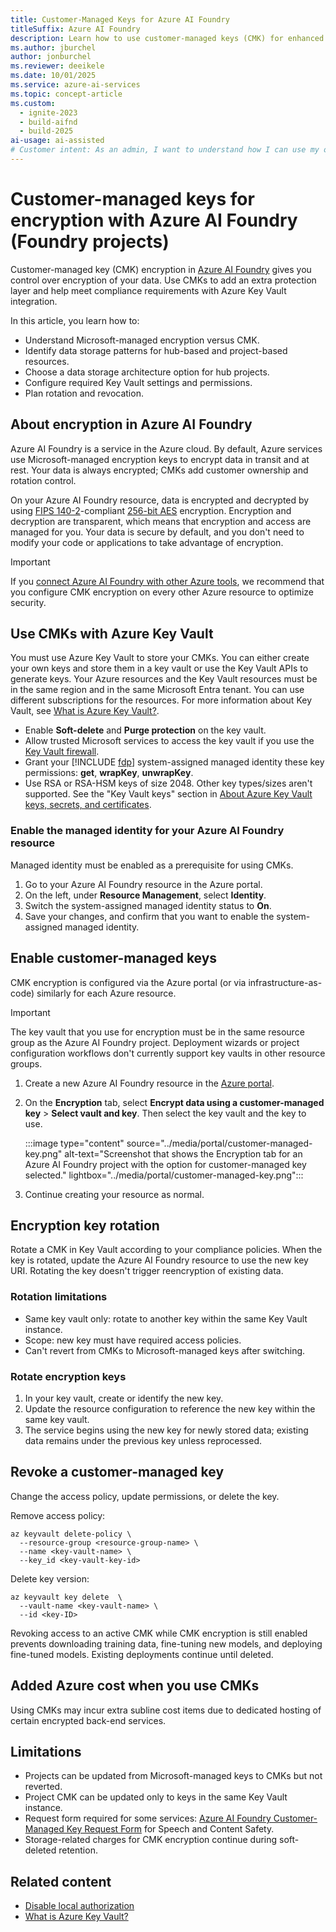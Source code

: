 ```yaml
---
title: Customer-Managed Keys for Azure AI Foundry
titleSuffix: Azure AI Foundry
description: Learn how to use customer-managed keys (CMK) for enhanced encryption and data security in Azure AI Foundry. Configure Azure Key Vault integration and meet compliance requirements.
ms.author: jburchel 
author: jonburchel 
ms.reviewer: deeikele
ms.date: 10/01/2025
ms.service: azure-ai-services
ms.topic: concept-article
ms.custom:
  - ignite-2023
  - build-aifnd
  - build-2025
ai-usage: ai-assisted
# Customer intent: As an admin, I want to understand how I can use my own encryption keys with Azure AI Foundry.
---
```


# Customer-managed keys for encryption with Azure AI Foundry (Foundry projects)

Customer-managed key (CMK) encryption in [Azure AI Foundry](https://ai.azure.com/?cid=learnDocs) gives you control over encryption of your data. Use CMKs to add an extra protection layer and help meet compliance requirements with Azure Key Vault integration.

In this article, you learn how to:

- Understand Microsoft-managed encryption versus CMK.
- Identify data storage patterns for hub-based and project-based resources.
- Choose a data storage architecture option for hub projects.
- Configure required Key Vault settings and permissions.
- Plan rotation and revocation.

## About encryption in Azure AI Foundry

Azure AI Foundry is a service in the Azure cloud. By default, Azure services use Microsoft-managed encryption keys to encrypt data in transit and at rest. Your data is always encrypted; CMKs add customer ownership and rotation control.

On your Azure AI Foundry resource, data is encrypted and decrypted by using [FIPS 140-2](https://en.wikipedia.org/wiki/FIPS_140-2)-compliant [256-bit AES](https://en.wikipedia.org/wiki/Advanced_Encryption_Standard) encryption. Encryption and decryption are transparent, which means that encryption and access are managed for you. Your data is secure by default, and you don't need to modify your code or applications to take advantage of encryption.

> [!IMPORTANT]
> If you [connect Azure AI Foundry with other Azure tools](../how-to/connections-add.md), we recommend that you configure CMK encryption on every other Azure resource to optimize security.

## Use CMKs with Azure Key Vault

You must use Azure Key Vault to store your CMKs. You can either create your own keys and store them in a key vault or use the Key Vault APIs to generate keys. Your Azure resources and the Key Vault resources must be in the same region and in the same Microsoft Entra tenant. You can use different subscriptions for the resources. For more information about Key Vault, see [What is Azure Key Vault?](/azure/key-vault/general/overview).

- Enable **Soft-delete** and **Purge protection** on the key vault.
- Allow trusted Microsoft services to access the key vault if you use the [Key Vault firewall](/azure/key-vault/general/access-behind-firewall).
- Grant your [!INCLUDE [fdp](../includes/fdp-project-name.md)] system-assigned managed identity these key permissions: **get**, **wrapKey**, **unwrapKey**.
- Use RSA or RSA-HSM keys of size 2048. Other key types/sizes aren't supported. See the "Key Vault keys" section in [About Azure Key Vault keys, secrets, and certificates](/azure/key-vault/general/about-keys-secrets-certificates).

### Enable the managed identity for your Azure AI Foundry resource

Managed identity must be enabled as a prerequisite for using CMKs.

1. Go to your Azure AI Foundry resource in the Azure portal.
1. On the left, under **Resource Management**, select **Identity**.
1. Switch the system-assigned managed identity status to **On**.
1. Save your changes, and confirm that you want to enable the system-assigned managed identity.

## Enable customer-managed keys

CMK encryption is configured via the Azure portal (or via infrastructure-as-code) similarly for each Azure resource.

> [!IMPORTANT]
> The key vault that you use for encryption must be in the same resource group as the Azure AI Foundry project. Deployment wizards or project configuration workflows don't currently support key vaults in other resource groups.

1. Create a new Azure AI Foundry resource in the [Azure portal](https://portal.azure.com/).
1. On the **Encryption** tab, select **Encrypt data using a customer-managed key** > **Select vault and key**. Then select the key vault and the key to use.

    :::image type="content" source="../media/portal/customer-managed-key.png" alt-text="Screenshot that shows the Encryption tab for an Azure AI Foundry project with the option for customer-managed key selected." lightbox="../media/portal/customer-managed-key.png":::

1. Continue creating your resource as normal.

## Encryption key rotation

Rotate a CMK in Key Vault according to your compliance policies. When the key is rotated, update the Azure AI Foundry resource to use the new key URI. Rotating the key doesn't trigger reencryption of existing data.

### Rotation limitations

* Same key vault only: rotate to another key within the same Key Vault instance.
* Scope: new key must have required access policies.
* Can't revert from CMKs to Microsoft-managed keys after switching.

### Rotate encryption keys

1. In your key vault, create or identify the new key.
2. Update the resource configuration to reference the new key within the same key vault.
3. The service begins using the new key for newly stored data; existing data remains under the previous key unless reprocessed.

## Revoke a customer-managed key

Change the access policy, update permissions, or delete the key.

Remove access policy:
```azurecli
az keyvault delete-policy \
  --resource-group <resource-group-name> \
  --name <key-vault-name> \
  --key_id <key-vault-key-id>
```

Delete key version:
```azurecli
az keyvault key delete  \
  --vault-name <key-vault-name> \
  --id <key-ID>
```

Revoking access to an active CMK while CMK encryption is still enabled prevents downloading training data, fine-tuning new models, and deploying fine-tuned models. Existing deployments continue until deleted.

## Added Azure cost when you use CMKs

Using CMKs may incur extra subline cost items due to dedicated hosting of certain encrypted back-end services.

## Limitations

* Projects can be updated from Microsoft-managed keys to CMKs but not reverted.
* Project CMK can be updated only to keys in the same Key Vault instance.
* Request form required for some services: [Azure AI Foundry Customer-Managed Key Request Form](https://aka.ms/cogsvc-cmk) for Speech and Content Safety.
* Storage-related charges for CMK encryption continue during soft-deleted retention.

## Related content

* [Disable local authorization](../how-to/disable-local-auth.md)
* [What is Azure Key Vault?](/azure/key-vault/general/overview)
